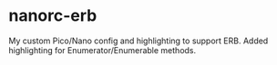 nanorc-erb
==========

My custom Pico/Nano config and highlighting to support ERB.  Added highlighting for Enumerator/Enumerable methods.
